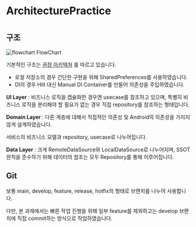 # ArchitecturePractice



# 

## 구조
![flowchart](https://github.com/unnamedw/EliceAcademyClone/assets/56429036/891af422-38b2-416f-9c8f-6d94da59484e)
FlowChart

기본적인 구조는 [권장 아키텍처](https://developer.android.com/topic/architecture?hl=ko) 를 따르고 있습니다.

- 로컬 저장소의 경우 간단한 구현을 위해 SharedPreferences를 사용하였습니다.
- DI의 경우 Hilt 대신 Manual DI Container를 만들어 의존성을 주입하였습니다.

**UI Layer** : 비즈니스 로직을 캡슐화한 경우엔 usecase를 참조하고 있으며, 특별히 비즈니스 로직을 분리해야 할 필요가 없는 경우 직접 repository를 참조하는 형태입니다.

**Domain Layer** : 다른 계층에 대해서 직접적인 의존성 및 Android의 의존성을 가지지 않게 설계하였습니다.

서비스의 비즈니스 모델과 repository, usecase로 나누어집니다.

**Data Layer** : 크게 RemoteDataSource와 LocalDataSource로 나누어지며, SSOT 원칙을 준수하기 위해 데이터의 참조는 모두 Repository를 통해 이루어집니다.


## Git

보통 main, develop, feature, release, hotfix의 형태로 브랜치를 나누어 사용합니다.

다만, 본 과제에서는 빠른 작업 진행을 위해 일부 feature를 제외하고는 develop 브랜치에 직접 commit하는 방식으로 작업하였습니다.
